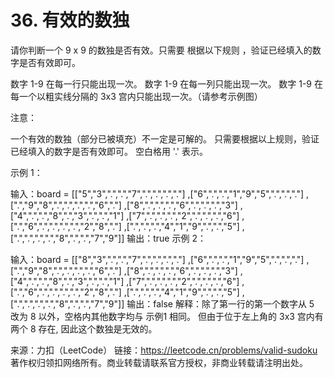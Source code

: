 # 36. 有效的数独


请你判断一个 9 x 9 的数独是否有效。只需要 根据以下规则 ，验证已经填入的数字是否有效即可。

数字 1-9 在每一行只能出现一次。
数字 1-9 在每一列只能出现一次。
数字 1-9 在每一个以粗实线分隔的 3x3 宫内只能出现一次。（请参考示例图）
 

注意：

一个有效的数独（部分已被填充）不一定是可解的。
只需要根据以上规则，验证已经填入的数字是否有效即可。
空白格用 '.' 表示。
 

示例 1：


输入：board = 
    [["5","3",".",".","7",".",".",".","."]
     ,["6",".",".","1","9","5",".",".","."]
     ,[".","9","8",".",".",".",".","6","."]
     ,["8",".",".",".","6",".",".",".","3"]
     ,["4",".",".","8",".","3",".",".","1"]
     ,["7",".",".",".","2",".",".",".","6"]
     ,[".","6",".",".",".",".","2","8","."]
     ,[".",".",".","4","1","9",".",".","5"]
     ,[".",".",".",".","8",".",".","7","9"]]
输出：true
示例 2：

输入：board = 
    [["8","3",".",".","7",".",".",".","."]
     ,["6",".",".","1","9","5",".",".","."]
     ,[".","9","8",".",".",".",".","6","."]
     ,["8",".",".",".","6",".",".",".","3"]
     ,["4",".",".","8",".","3",".",".","1"]
     ,["7",".",".",".","2",".",".",".","6"]
     ,[".","6",".",".",".",".","2","8","."]
     ,[".",".",".","4","1","9",".",".","5"]
     ,[".",".",".",".","8",".",".","7","9"]]
输出：false
解释：除了第一行的第一个数字从 5 改为 8 以外，空格内其他数字均与 示例1 相同。 但由于位于左上角的 3x3 宫内有两个 8 存在, 因此这个数独是无效的。

来源：力扣（LeetCode）
链接：https://leetcode.cn/problems/valid-sudoku
著作权归领扣网络所有。商业转载请联系官方授权，非商业转载请注明出处。
